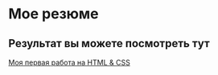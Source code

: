 # Мое резюме

## Результат вы можете посмотреть тут

[Моя первая работа на HTML & CSS](https://kuzinovma.github.io/resume_max/)
